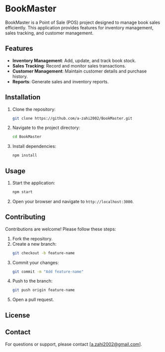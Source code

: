 # BookMaster

BookMaster is a Point of Sale (POS) project designed to manage book sales efficiently. This application provides features for inventory management, sales tracking, and customer management.

## Features

- **Inventory Management**: Add, update, and track book stock.
- **Sales Tracking**: Record and monitor sales transactions.
- **Customer Management**: Maintain customer details and purchase history.
- **Reports**: Generate sales and inventory reports.

## Installation

1. Clone the repository:
    ```bash
    git clone https://github.com/a-zahi2002/BookMaster.git
    ```
2. Navigate to the project directory:
    ```bash
    cd BookMaster
    ```
3. Install dependencies:
    ```bash
    npm install
    ```

## Usage

1. Start the application:
    ```bash
    npm start
    ```
2. Open your browser and navigate to `http://localhost:3000`.

## Contributing

Contributions are welcome! Please follow these steps:

1. Fork the repository.
2. Create a new branch:
    ```bash
    git checkout -b feature-name
    ```
3. Commit your changes:
    ```bash
    git commit -m "Add feature-name"
    ```
4. Push to the branch:
    ```bash
    git push origin feature-name
    ```
5. Open a pull request.

## License



## Contact

For questions or support, please contact [a.zahi2002@gmail.com].